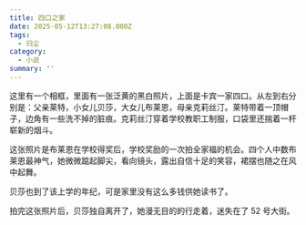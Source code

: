 ```yaml
---
title: 四口之家
date: 2025-05-12T13:27:08.000Z
tags:
  - 归尘
category:
  - 小说
summary: ''
---
```

这里有一个相框，里面有一张泛黄的黑白照片，上面是卡宾一家四口。从左到右分别是：父亲莱特，小女儿贝莎，大女儿布莱恩，母亲克莉丝汀。莱特带着一顶帽子，边角有一些洗不掉的脏痕。克莉丝汀穿着学校教职工制服，口袋里还揣着一杆崭新的烟斗。

这张照片是布莱恩在学校得奖后，学校奖励的一次拍全家福的机会。四个人中数布莱恩最神气，她微微踮起脚尖，看向镜头，露出自信十足的笑容，裙摆也随之在风中起舞。

贝莎也到了该上学的年纪，可是家里没有这么多钱供她读书了。

拍完这张照片后，贝莎独自离开了，她漫无目的的行走着，迷失在了 52 号大街。
